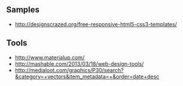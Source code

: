 ## Samples

* http://designscrazed.org/free-responsive-html5-css3-templates/

## Tools

* http://www.materialup.com/
* http://mashable.com/2013/03/18/web-design-tools/
* http://medialoot.com/graphics/P30/search?&category=+vectors&item_metadata=+&order=date+desc
